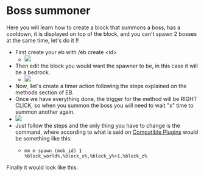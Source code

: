 # Boss summoner

Here you will learn how to create a block that summons a boss, has a cooldown, it is displayed on top of the block, and you can't spawn 2 bosses at the same time, let's do it !!

* First create your eb with /eb create \<id>
  * ![](<../../../.gitbook/assets/image (284).png>)
* Then edit the block you would want the spawner to be, in this case it will be a bedrock.
  * ![](<../../../.gitbook/assets/image (99).png>)
* Now, llet's create a timer action following the steps explained on the methods section of EB.
* Once we have everything done, the trigger for the method will be RIGHT CLICK, so when you summon the boss you will need to wait "x" time to summon another again.
* ![](<../../../.gitbook/assets/image (288).png>)
* Just follow the steps and the only thing you have to change is the command, where according to what is said on [Compatible Plugins](../../../tools-for-all-plugins-score/compatible-plugins.md) would be something like this:
  * ```
    mm m spawn (mob_id) 1 %block_world%,%block_x%,%block_y%+1,%block_z%
    ```

Finally it would look like this:

